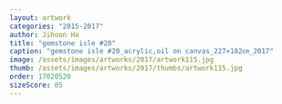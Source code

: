 ```yaml
---
layout: artwork
categories: "2015-2017"
author: Jihoon Ha
title: "gemstone isle #20"
caption: "gemstone isle #20_acrylic,oil on canvas_227×182㎝_2017"
image: /assets/images/artworks/2017/artwork115.jpg
thumb: /assets/images/artworks/2017/thumbs/artwork115.jpg
order: 17020520
sizeScore: 05
---
```

